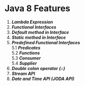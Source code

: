 # Java 8 Features

1. ***Lambda Expression***
2. ***Functional Interfaces***
3. ***Default method in Interface***
4. ***Static method in Interface***
5. ***Predefined Functional Interfaces***<br/>
  5.1 ***Predicates***<br/>
  5.2 ***Functions***<br/>
  5.3 ***Consumer***<br/>
  5.4 ***Supplier***
6. ***Double colon operator (::)***
7. ***Stream API***
8. ***Date and Time API (JODA API)***
